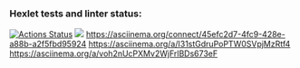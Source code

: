 ### Hexlet tests and linter status:
[![Actions Status](https://github.com/zhek111/python-project-lvl1/workflows/hexlet-check/badge.svg)](https://github.com/zhek111/python-project-lvl1/actions)
<a href="https://codeclimate.com/github/codeclimate/codeclimate/test_coverage"><img src="https://api.codeclimate.com/v1/badges/a99a88d28ad37a79dbf6/test_coverage" /></a>
https://asciinema.org/connect/45efc2d7-4fc9-428e-a88b-a2f5fbd95924
https://asciinema.org/a/I31stGdruPoPTW0SVpjMzRtf4
https://asciinema.org/a/voh2nUcPXMv2WjFrlBDs673eF
